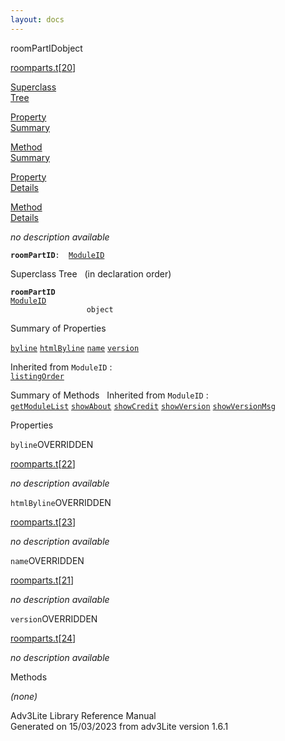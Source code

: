```yaml
---
layout: docs
---
```

<span class="title">roomPartID</span><span class="type">object</span>

[roomparts.t](../file/roomparts.t.html)\[[20](../source/roomparts.t.html#20)\]

[Superclass  
Tree](#_SuperClassTree_)

[Property  
Summary](#_PropSummary_)

[Method  
Summary](#_MethodSummary_)

[Property  
Details](#_Properties_)

[Method  
Details](#_Methods_)



*no description available*

**`roomPartID`**` :   `[`ModuleID`](../object/ModuleID.html)



<span id="_SuperClassTree_"></span>



<span class="hdln">Superclass Tree</span>   (in declaration order)



**`roomPartID`**  
[`ModuleID`](../object/ModuleID.html)  
`                 object`  
<span id="_PropSummary_"></span>



<span class="hdln">Summary of Properties</span>  



[`byline`](#byline) [`htmlByline`](#htmlByline) [`name`](#name) [`version`](#version)

Inherited from `ModuleID` :  
[`listingOrder`](../object/ModuleID.html#listingOrder)

<span id="_MethodSummary_"></span>



<span class="hdln">Summary of Methods</span>  
Inherited from `ModuleID` :  
[`getModuleList`](../object/ModuleID.html#getModuleList) [`showAbout`](../object/ModuleID.html#showAbout) [`showCredit`](../object/ModuleID.html#showCredit) [`showVersion`](../object/ModuleID.html#showVersion) [`showVersionMsg`](../object/ModuleID.html#showVersionMsg)

<span id="_Properties_"></span>



<span class="hdln">Properties</span>  



<span id="byline"></span>

`byline`<span class="rem">OVERRIDDEN</span>

[roomparts.t](../file/roomparts.t.html)\[[22](../source/roomparts.t.html#22)\]



*no description available*



<span id="htmlByline"></span>

`htmlByline`<span class="rem">OVERRIDDEN</span>

[roomparts.t](../file/roomparts.t.html)\[[23](../source/roomparts.t.html#23)\]



*no description available*



<span id="name"></span>

`name`<span class="rem">OVERRIDDEN</span>

[roomparts.t](../file/roomparts.t.html)\[[21](../source/roomparts.t.html#21)\]



*no description available*



<span id="version"></span>

`version`<span class="rem">OVERRIDDEN</span>

[roomparts.t](../file/roomparts.t.html)\[[24](../source/roomparts.t.html#24)\]



*no description available*



<span id="_Methods_"></span>



<span class="hdln">Methods</span>  



*(none)*



Adv3Lite Library Reference Manual  
Generated on 15/03/2023 from adv3Lite version 1.6.1


